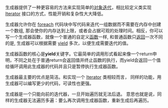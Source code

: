 生成器提供了一种更容易的方法来实现简单的[对象迭代](https://www.php.net/manual/zh/language.oop5.iterations.php)，相比较定义类实现 [Iterator](https://www.php.net/manual/zh/class.iterator.php) 接口的方式，性能开销和复杂性大大降低。

生成器允许你在 [foreach](https://www.php.net/manual/zh/control-structures.foreach.php) 代码块中写代码来迭代一组数据而不需要在内存中创建一个数组, 那会使你的内存达到上限，或者会占据可观的处理时间。相反，你可以写一个生成器函数，就像一个普通的自定义[函数](https://www.php.net/manual/zh/functions.user-defined.php)一样, 和普通函数只[返回](https://www.php.net/manual/zh/functions.returning-values.php)一次不同的是, 生成器可以根据需要 [yield](https://www.php.net/manual/zh/language.generators.syntax.php#control-structures.yield) 多次，以便生成需要迭代的值。



生成器函数的核心是**yield**关键字。它最简单的调用形式看起来像一个return申明，不同之处在于普通return会返回值并终止函数的执行，而yield会返回一个值给循环调用此生成器的代码并且只是暂停执行生成器函数。



生成器最主要的优点是简洁。和实现一个 [Iterator](https://www.php.net/manual/zh/class.iterator.php) 类相较而言， 同样的功能，用生成器可以编写更少的代码，可读性也更强。 

生成器是一个只能向前的迭代器，一旦开始遍历就无法后退。 意思也就是说，同样的生成器无法遍历多遍：要么再次调用生成器函数，重新生成后再遍历。

